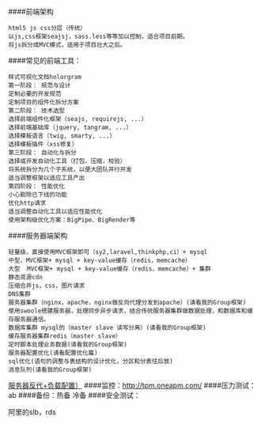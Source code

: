 ####前端架构

    html5 js css分层（传统）
    以js,css框架seajsj，sass.less等等加以控制，适合项目前期。
    将js拆分成MVC模式，适用于项目壮大之后。

####常见的前端工具：

    样式可视化文档holorgram
    第一阶段： 规范与设计
    定制必要的开发规范
    定制项目的组件化拆分方案
    第二阶段： 技术选型
    选择前端组件化框架（seajs, requirejs, ...）
    选择前端基础库（jquery, tangram, ...）
    选择模板语言（twig, smarty, ...）
    选择模板插件（xss修复）
    第三阶段： 自动化与拆分
    选择或开发自动化工具（打包，压缩，校验）
    将系统拆分为几个子系统，以便大团队并行开发
    适当调整框架以适应工具产出
    第四阶段： 性能优化
    小心剔除已下线的功能
    优化http请求
    适当调整自动化工具以适应性能优化
    使用架构级优化方案：BigPipe、BigRender等

####服务器端架构

    轻量级，直接使用MVC框架即可（sy2,laravel,thinkphp,ci）+ mysql
    中型，MVC框架+ mysql + key-value缓存（redis，memcache）
    大型  MVC框架+ mysql + key-value缓存（redis，memcache）+ 集群
    静态资源cdn
    压缩合并js，css，图片请求
    DNS集群
    服务器集群（nginx，apache，nginx做反向代理分发到apache）(请看我的Group框架)
    使用swoole搭建服务器，处理同步异步请求，结合传统服务器集群做数据处理，和数据库和缓存服务器通信。
    数据库集群 mysql的（master slave 读写分离）(请看我的Group框架)
    缓存服务器集群redis（master slave）
    定时脚本处理业务数据(请看我的Group框架)
    服务器配置优化(请看配置优化篇)
    sql优化(语句的调整与表结构的设计优化，分区和分表往后放)
    消息队列(请看我的Group框架)
    
[服务器反代+负载配置）](https://github.com/fucongcong/Group/blob/master/doc/nginx_apache%E8%B4%9F%E8%BD%BD%2B%E5%8F%8D%E5%90%91%E4%BB%A3%E7%90%86.txt)
####监控：http://tpm.oneapm.com/
####压力测试：ab
####备份：热备 冷备
####安全测试：

阿里的slb，rds
